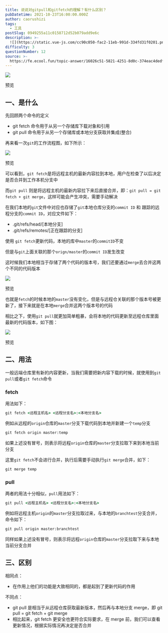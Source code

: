 ```yaml
---
title: 说说对gitpull和gitfetch的理解？有什么区别？
pubDatetime: 2021-10-23T16:00:00.000Z
author: caorushizi
tags:
  - 工具
postSlug: 0949255a11c0158712d52b079add9e6c
description: >-
  ![](https://static.vue-js.com/cc90c050-fac2-11eb-991d-334fd31f0201.png)预览一、是什么-----先回顾两个命令的定义*gitfet
difficulty: 3
questionNumber: 12
source: >-
  https://fe.ecool.fun/topic-answer/16026c51-5821-4251-8d0c-374eac4dedf8?orderBy=updateTime&order=desc&tagId=29
---
```


![](https://static.vue-js.com/cc90c050-fac2-11eb-991d-334fd31f0201.png)

预览

## 一、是什么

先回顾两个命令的定义

- git fetch 命令用于从另一个存储库下载对象和引用
- git pull 命令用于从另一个存储库或本地分支获取并集成(整合)

再来看一次`git`的工作流程图，如下所示：

![](https://static.vue-js.com/d523ba60-fac2-11eb-991d-334fd31f0201.png)

预览

可以看到，`git fetch`是将远程主机的最新内容拉到本地，用户在检查了以后决定是否合并到工作本机分支中

而`git pull` 则是将远程主机的最新内容拉下来后直接合并，即：`git pull = git fetch + git merge`，这样可能会产生冲突，需要手动解决

在我们本地的`git`文件中对应也存储了`git`本地仓库分支的`commit ID` 和 跟踪的远程分支的`commit ID`，对应文件如下：

- .git/refs/head/\[本地分支\]
- .git/refs/remotes/\[正在跟踪的分支\]

使用 `git fetch`更新代码，本地的库中`master`的`commitID`不变

但是与`git`上面关联的那个`orign/master`的`commit ID`发生改变

这时候我们本地相当于存储了两个代码的版本号，我们还要通过`merge`去合并这两个不同的代码版本

![](https://static.vue-js.com/fd23ff70-fb12-11eb-bc6f-3f06e1491664.png)

预览

也就是`fetch`的时候本地的`master`没有变化，但是与远程仓关联的那个版本号被更新了，接下来就是在本地`merge`合并这两个版本号的代码

相比之下，使用`git pull`就更加简单粗暴，会将本地的代码更新至远程仓库里面最新的代码版本，如下图：

![](https://static.vue-js.com/091b8140-fb13-11eb-bc6f-3f06e1491664.png)

预览

## 二、用法

一般远端仓库里有新的内容更新，当我们需要把新内容下载的时候，就使用到`git pull`或者`git fetch`命令

### fetch

用法如下：

```cmd
git fetch <远程主机名> <远程分支名>:<本地分支名>
```

例如从远程的`origin`仓库的`master`分支下载代码到本地并新建一个`temp`分支

```cmd
git fetch origin master:temp
```

如果上述没有冒号，则表示将远程`origin`仓库的`master`分支拉取下来到本地当前分支

这里`git fetch`不会进行合并，执行后需要手动执行`git merge`合并，如下：

```cmd
git merge temp
```

### pull

两者的用法十分相似，`pull`用法如下：

```cmd
git pull <远程主机名> <远程分支名>:<本地分支名>
```

例如将远程主机`origin`的`master`分支拉取过来，与本地的`branchtest`分支合并，命令如下：

```cmd
git pull origin master:branchtest
```

同样如果上述没有冒号，则表示将远程`origin`仓库的`master`分支拉取下来与本地当前分支合并

## 三、区别

相同点：

- 在作用上他们的功能是大致相同的，都是起到了更新代码的作用

不同点：

- git pull 是相当于从远程仓库获取最新版本，然后再与本地分支 merge，即 git pull = git fetch + git merge
- 相比起来，git fetch 更安全也更符合实际要求，在 merge 前，我们可以查看更新情况，根据实际情况再决定是否合并
